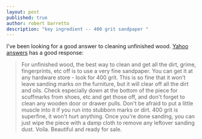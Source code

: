 ```yaml
---
layout: post
published: true
author: robert barretto
description: "key ingredient -- 400 grit sandpaper "
---
```


I've been looking for a good answer to cleaning unfinished wood.
[Yahoo answers](https://answers.yahoo.com/question/index?qid=20091129101828AAyhO4F) has a good response:

> For unfinished wood, the best way to clean and get all the dirt, grime, fingerprints, etc off is to use a very fine sandpaper. You can get it at any hardware store - look for 400 grit. This is so fine that it won't leave sanding marks on the furniture, but it will clear off all the dirt and oils. Check especially down at the bottom of the piece for scuffmarks from shoes, etc and get those off, and don't forget to clean any wooden door or drawer pulls. Don't be afraid to put a little muscle into it if you run into stubborn marks or dirt. 400 grit is superfine, it won't hurt anything. Once you're done sanding, you can just wipe the piece with a damp cloth to remove any leftover sanding dust. Voila. Beautiful and ready for sale. 

